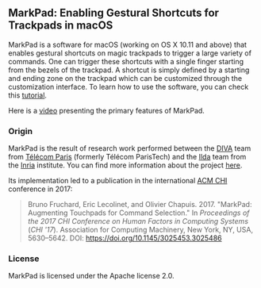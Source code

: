 ## MarkPad: Enabling Gestural Shortcuts for Trackpads in macOS

MarkPad is a software for macOS (working on OS X 10.11 and above) that enables gestural shortcuts on magic trackpads to trigger a large variety of commands. One can trigger these shortcuts with a single finger starting from the bezels of the trackpad. A shortcut is simply defined by a starting and ending zone on the trackpad which can be customized through the customization interface. To learn how to use the software, you can check this [tutorial](https://www.brunofruchard.com/markpad).

Here is a [video](https://youtu.be/rUGGTrYPuSM) presenting the primary features of MarkPad.

### Origin

MarkPad is the result of research work performed between the [DIVA](https://diva.telecom-paristech.fr/) team from [Télécom Paris](https://www.telecom-paris.fr/en/home) (formerly Télécom ParisTech) and the [Ilda](https://ilda.saclay.inria.fr/) team from the [Inria](https://www.inria.fr/en) institute. You can find more information about the project [here](https://brunofruchard.com/projects/markpad).

Its implementation led to a publication in the international [ACM CHI](https://chi.acm.org/) conference in 2017:

> Bruno Fruchard, Eric Lecolinet, and Olivier Chapuis. 2017. "MarkPad: Augmenting Touchpads for Command Selection." In _Proceedings of the 2017 CHI Conference on Human Factors in Computing Systems_ (_CHI '17_). Association for Computing Machinery, New York, NY, USA, 5630–5642. DOI: https://doi.org/10.1145/3025453.3025486

### License

MarkPad is licensed under the Apache license 2.0.
